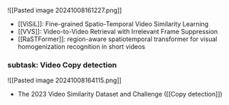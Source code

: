 
![[Pasted image 20241008161227.png]]
- [[ViSiL]]: Fine-grained Spatio-Temporal Video Similarity Learning
- [[VVS]]: Video-to-Video Retrieval with Irrelevant Frame Suppression
- [[RaSTFormer]]: region-aware spatiotemporal transformer for visual homogenization recognition in short videos
### subtask: Video Copy detection
![[Pasted image 20241008164115.png]]
- The 2023 Video Similarity Dataset and Challenge ([[Copy detection]])